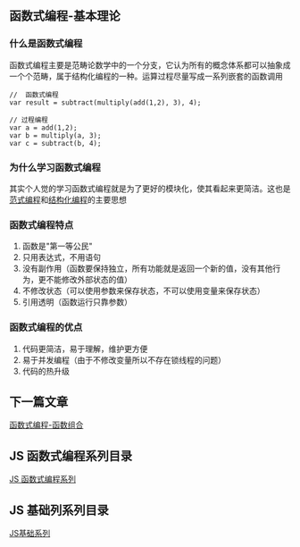 ## 函数式编程-基本理论

### 什么是函数式编程

函数式编程主要是范畴论数学中的一个分支，它认为所有的概念体系都可以抽象成一个个范畴，属于结构化编程的一种。运算过程尽量写成一系列嵌套的函数调用 <br/>
```
//  函数式编程
var result = subtract(multiply(add(1,2), 3), 4);

// 过程编程
var a = add(1,2);
var b = multiply(a, 3);
var c = subtract(b, 4);
```

### 为什么学习函数式编程

其实个人觉的学习函数式编程就是为了更好的模块化，使其看起来更简洁。这也是<a href="http://en.wikipedia.org/wiki/Programming_paradigm">范式编程</a>和<a href="http://en.wikipedia.org/wiki/Structured_programming">结构化编程</a>的主要思想

### 函数式编程特点

1. 函数是"第一等公民"
2. 只用表达式，不用语句
3. 没有副作用（函数要保持独立，所有功能就是返回一个新的值，没有其他行为，更不能修改外部状态的值）
4. 不修改状态（可以使用参数来保存状态，不可以使用变量来保存状态）
5. 引用透明（函数运行只靠参数）

### 函数式编程的优点

1. 代码更简洁，易于理解，维护更方便
2. 易于并发编程（由于不修改变量所以不存在锁线程的问题）
3. 代码的热升级



## 下一篇文章
<a href='https://github.com/MarsPen/-notes-summary/blob/master/javascript/functionalCombination.md'>函数式编程-函数组合</a>

## JS 函数式编程系列目录
<a href='https://github.com/MarsPen/-notes-summary/blob/master/javascript/functional.md'>JS 函数式编程系列</a>

## JS 基础列系列目录
<a href='https://github.com/MarsPen/-notes-summary/blob/master/javascript/index.md'>JS基础系列</a>
